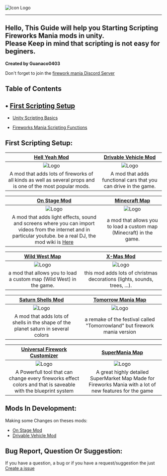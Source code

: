 ![Icon Logo](https://avatars.githubusercontent.com/u/76651037?s=48&v=4)

---
Hello, This Guide will help you Starting Scripting Fireworks Mania mods in unity.<br/>
Please Keep in mind that scripting is not easy for beginers.<br/>
---
**Created by Guanaco0403**

Don't forget to join the [firework mania Discord Server](https://discord.gg/6TJPwUUrJp)

## Table of Contents

## • [First Scripting Setup](#First-Scripting-Setup)

- [Unity Scripting Basics](#Mods-In-Development)

- [Fireworks Mania Scripting Functions](#Bug-Report-Question-Or-Suggestion)

## First Scripting Setup:

|                      [Hell Yeah Mod](https://fireworksmania.mod.io/hell-yeah-mod)                      | [Drivable Vehicle Mod](https://fireworksmania.mod.io/cars-drivable-vehicle-mod-beta) |
| :----------------------------------------------------------: | :----------------------------------------------------------: |
| ![Logo](https://thumb.modcdn.io/mods/cab8/1470149/crop_320x180/the_hell_mod_thumbail.png) | ![Logo](https://thumb.modcdn.io/mods/482a/1690045/crop_320x180/baniere.1.png) |
| A mod that adds lots of fireworks of all kinds as well as several props and is one of the most popular mods. | A mod that adds functional cars that you can drive in the game. |

|                      [On Stage Mod](https://fireworksmania.mod.io/on-stage-mod)                      | [Minecraft Map](https://fireworksmania.mod.io/minecraft-map-mod-beta) |
| :----------------------------------------------------------: | :----------------------------------------------------------: |
| ![Logo](https://thumb.modcdn.io/mods/e52d/1779940/crop_320x180/on-stage-mod-thumbail.png) | ![Logo](https://thumb.modcdn.io/mods/2fad/1680383/crop_320x180/banire.png) |
| A mod that adds light effects, sound and screens where you can import videos from the internet and in particular youtube. be a real DJ, the mod wiki is [Here](https://fireworksmania.mod.io/guides/how-to-use-on-stage-mod) | a mod that allows you to load a custom map (Minecraft) in the game. |

|                      [Wild West Map](https://fireworksmania.mod.io/wild-west-map)                      | [X-Mas Mod](https://fireworksmania.mod.io/x-mas-mod) |
| :----------------------------------------------------------: | :----------------------------------------------------------: |
| ![Logo](https://thumb.modcdn.io/mods/6b28/1774423/crop_320x180/wildwest_banner.png) | ![Logo](https://thumb.modcdn.io/mods/8571/1655469/crop_320x180/x-mas_banner.png) |
| a mod that allows you to load a custom map (Wild West) in the game. | this mod adds lots of christmas decorations (lights, sounds, trees, ...). |

| [Saturn Shells Mod](https://fireworksmania.mod.io/saturn-shells-mod) | [Tomorrow Mania Map](https://fireworksmania.mod.io/tomorrow-mania-map) | 
| :----------------------------------------------------------: | :----------------------------------------------------------:
| ![Logo](https://thumb.modcdn.io/mods/601c/1671072/crop_320x180/banner.png) | ![Logo](https://thumb.modcdn.io/mods/8f66/2172224/crop_320x180/thumbail.png) |
| A mod that adds lots of shells in the shape of the planet saturn in several colors | a remake of the festival called "Tomorrowland" but firework mania version |

| [Universal Firework Customizer](https://fireworksmania.mod.io/universal-firework-customizer) | [SuperMania Map](https://fireworksmania.old.mod.io/supermania) |
| :----------------------------------------------------------: | :----------------------------------------------------------: |
| ![Logo](https://thumb.modcdn.io/mods/f4b7/2208650/crop_320x180/banner.png) | ![Logo](https://thumb.modcdn.io/mods/d0e6/2206066/crop_320x180/banner.1.png) |
| A Powerfull tool that can change every fireworks effect colors and that is saveable with the blueprint system | A great highly detailed SuperMarket Map Made for Fireworks Mania with a lot of new features for the game |



## Mods In Development:

Making some Changes on theses mods:

- [On Stage Mod](https://fireworksmania.mod.io/on-stage-mod)
- [Drivable Vehicle Mod](https://fireworksmania.mod.io/cars-drivable-vehicle-mod-beta)

## Bug Report, Question Or Suggestion:

If you have a question, a bug or if you have a request/suggestion the just [Create a issue](https://github.com/guanaco0403/Guanaco-Firework-Mania-Mods/issues/new/choose)
